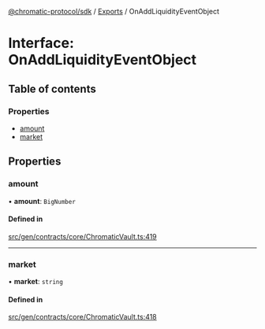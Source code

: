 [@chromatic-protocol/sdk](../README.md) / [Exports](../modules.md) / OnAddLiquidityEventObject

# Interface: OnAddLiquidityEventObject

## Table of contents

### Properties

- [amount](OnAddLiquidityEventObject.md#amount)
- [market](OnAddLiquidityEventObject.md#market)

## Properties

### amount

• **amount**: `BigNumber`

#### Defined in

[src/gen/contracts/core/ChromaticVault.ts:419](https://github.com/chromatic-protocol/sdk/blob/27c8c90/src/gen/contracts/core/ChromaticVault.ts#L419)

___

### market

• **market**: `string`

#### Defined in

[src/gen/contracts/core/ChromaticVault.ts:418](https://github.com/chromatic-protocol/sdk/blob/27c8c90/src/gen/contracts/core/ChromaticVault.ts#L418)
